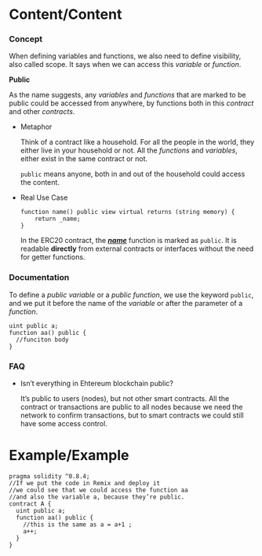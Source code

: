# Content/Content

### Concept

When defining variables and functions, we also need to define visibility, also called scope. It says when we can access this *variable* or *function*. 

**Public**

As the name suggests, any *variables* and *functions* that are marked to be public could be accessed from anywhere, by functions both in this *contract* and other *contracts*. 

- Metaphor
    
    Think of a contract like a household. For all the people in the world, they either live in your household or not. All the *functions* and *variables*, either exist in the same contract or not. 
    
    `public` means anyone, both in and out of the household could access the content.  
    
- Real Use Case
    
    ```solidity
    function name() public view virtual returns (string memory) {
        return _name;
    }
    ```
    
    In the ERC20 contract, the ***[name](https://github.com/OpenZeppelin/openzeppelin-contracts/blob/8186c07a83c09046c6fbaa90a035ee47e4d7d785/contracts/token/ERC20/ERC20.sol#L67C5-L69C6)*** function is marked as `public`. It is readable **directly** from external contracts or interfaces without the need for getter functions.
    

### Documentation

To define a *public variable* or a *public function*, we use the keyword `public`, and we put it before the name of the *variable* or after the parameter of a *function*.  

```solidity
uint public a;
function aa() public { 
  //funciton body 
}
```

### FAQ

- Isn’t everything in Ehtereum blockchain public?
    
    It’s public to users (nodes), but not other smart contracts. All the contract or transactions are public to all nodes because we need the network to confirm transactions, but to smart contracts we could still have some access control.
    

# Example/Example

```solidity
pragma solidity ^0.8.4;
//If we put the code in Remix and deploy it
//we could see that we could access the function aa
//and also the variable a, because they’re public. 
contract A {
  uint public a;
  function aa() public {
    //this is the same as a = a+1 ;
    a++;
  }
}
```
